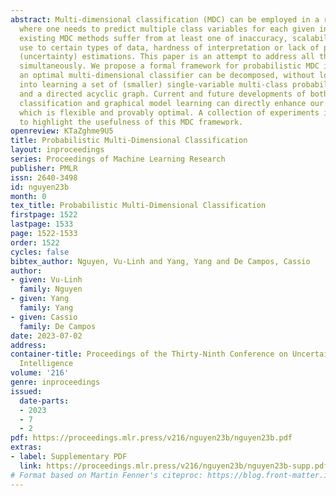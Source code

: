 ```yaml
---
abstract: Multi-dimensional classification (MDC) can be employed in a range of applications
  where one needs to predict multiple class variables for each given instance. Many
  existing MDC methods suffer from at least one of inaccuracy, scalability, limited
  use to certain types of data, hardness of interpretation or lack of probabilistic
  (uncertainty) estimations. This paper is an attempt to address all these disadvantages
  simultaneously. We propose a formal framework for probabilistic MDC in which learning
  an optimal multi-dimensional classifier can be decomposed, without loss of generality,
  into learning a set of (smaller) single-variable multi-class probabilistic classifiers
  and a directed acyclic graph. Current and future developments of both probabilistic
  classification and graphical model learning can directly enhance our framework,
  which is flexible and provably optimal. A collection of experiments is conducted
  to highlight the usefulness of this MDC framework.
openreview: KTaZghme9U5
title: Probabilistic Multi-Dimensional Classification
layout: inproceedings
series: Proceedings of Machine Learning Research
publisher: PMLR
issn: 2640-3498
id: nguyen23b
month: 0
tex_title: Probabilistic Multi-Dimensional Classification
firstpage: 1522
lastpage: 1533
page: 1522-1533
order: 1522
cycles: false
bibtex_author: Nguyen, Vu-Linh and Yang, Yang and De Campos, Cassio
author:
- given: Vu-Linh
  family: Nguyen
- given: Yang
  family: Yang
- given: Cassio
  family: De Campos
date: 2023-07-02
address:
container-title: Proceedings of the Thirty-Ninth Conference on Uncertainty in Artificial
  Intelligence
volume: '216'
genre: inproceedings
issued:
  date-parts:
  - 2023
  - 7
  - 2
pdf: https://proceedings.mlr.press/v216/nguyen23b/nguyen23b.pdf
extras:
- label: Supplementary PDF
  link: https://proceedings.mlr.press/v216/nguyen23b/nguyen23b-supp.pdf
# Format based on Martin Fenner's citeproc: https://blog.front-matter.io/posts/citeproc-yaml-for-bibliographies/
---
```

